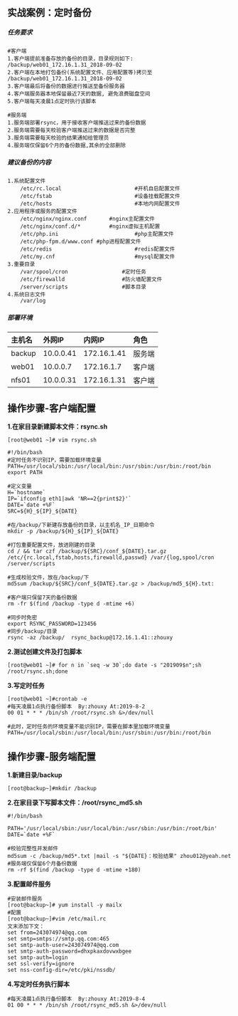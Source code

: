 ## 实战案例：定时备份

##### 任务要求

```shell
#客户端
1.客户端提前准备存放的备份的目录，目录规则如下: /backup/web01_172.16.1.31_2018-09-02
2.客户端在本地打包备份(系统配置文件、应用配置等)拷贝至 /backup/web01_172.16.1.31_2018-09-02
3.客户端最后将备份的数据进行推送至备份服务器
4.客户端服务器本地保留最近7天的数据, 避免浪费磁盘空间
5.客户端每天凌晨1点定时执行该脚本

#服务端
1.服务端部署rsync，用于接收客户端推送过来的备份数据
2.服务端需要每天校验客户端推送过来的数据是否完整
3.服务端需要每天校验的结果通知给管理员
4.服务端仅保留6个月的备份数据,其余的全部删除
```

##### 建议备份的内容

```shell
1.系统配置文件
	/etc/rc.local						#开机自启配置文件
	/etc/fstab							#设备挂载配置文件
	/etc/hosts							#本地内网配置文件
2.应用程序或服务的配置文件
	/etc/nginx/nginx.conf		#nginx主配置文件
	/etc/nginx/conf.d/*			#nginx虚拟主机配置
	/etc/php.ini						#php主配置文件
	/etc/php-fpm.d/www.conf	#php进程配置文件
	/etc/redis							#redis配置文件
	/etc/my.cnf							#mysql配置文件
3.重要目录
	/var/spool/cron					#定时任务
	/etc/firewalld					#防火墙配置文件
	/server/scripts					#脚本目录
4.系统日志文件
	/var/log
```

##### 部署环境

| 主机名 | 外网IP    | 内网IP      | 角色   |
| :----- | :-------- | :---------- | :----- |
| backup | 10.0.0.41 | 172.16.1.41 | 服务端 |
| web01  | 10.0.0.7  | 172.16.1.7  | 客户端 |
| nfs01  | 10.0.0.31 | 172.16.1.31 | 客户端 |

## 操作步骤-客户端配置

**1.在家目录新建脚本文件：rsync.sh**

```shell
[root@web01 ~]# vim rsync.sh

#!/bin/bash
#定时任务不识别IP，需要加载环境变量
PATH=/usr/local/sbin:/usr/local/bin:/usr/sbin:/usr/bin:/root/bin
export PATH

#定义变量
H=`hostname`
IP=`ifconfig eth1|awk 'NR==2{print$2}'`
DATE=`date +%F`
SRC=${H}_${IP}_${DATE}

#在/backup/下新建存放备份的目录，以主机名_IP_日期命令
mkdir -p /backup/${H}_${IP}_${DATE}

#打包重要配置文件，放进刚建的目录
cd / && tar czf /backup/${SRC}/conf_${DATE}.tar.gz /etc/{rc.local,fstab,hosts,firewalld,passwd} /var/{log,spool/cron /server/scripts

#生成校验文件，放在/backup/下
md5sum /backup/${SRC}/conf_${DATE}.tar.gz > /backup/md5_${H}.txt:

#客户端只保留7天的备份数据
rm -fr $(find /backup -type d -mtime +6)

#同步时免密
export RSYNC_PASSWORD=123456
#同步/backup/目录
rsync -az /backup/  rsync_backup@172.16.1.41::zhouxy
```

**2.测试创建文件及打包脚本**

```shell
[root@web01 ~]# for n in `seq -w 30`;do date -s "201909$n";sh /root/rsync.sh;done
```

**3.写定时任务**

```shell
[root@web01 ~]#crontab -e
#每天凌晨1点执行备份脚本  By:zhouxy At:2019-8-2
00 01 * * * /bin/sh /root/rsync.sh &>/dev/null

#此时，定时任务的环境变量不能识别IP，需要在脚本里加载环境变量
PATH=/usr/local/sbin:/usr/local/bin:/usr/sbin:/usr/bin:/root/bin
```

## 操作步骤-服务端配置

**1.新建目录/backup**

```shell
[root@backup~]#mkdir /backup
```

**2.在家目录下写脚本文件：/root/rsync_md5.sh**

```shell
#!/bin/bash

PATH='/usr/local/sbin:/usr/local/bin:/usr/sbin:/usr/bin:/root/bin'
DATE=`date +%F`

#校验完整性并发邮件
md5sum -c /backup/md5*.txt |mail -s "${DATE}：校验结果" zhou012@yeah.net
#服务端仅保留6个月备份数据
rm -rf $(find /backup -type d -mtime +180)
```

**3.配置邮件服务**

```shell
#安装邮件服务
[root@backup~]# yum install -y mailx
#配置
[root@backup~]#vim /etc/mail.rc
文末添加下文：
set from=243074974@qq.com
set smtp=smtps://smtp.qq.com:465
set smtp-auth-user=243074974@qq.com
set smtp-auth-password=dhxpkaxdovwxbgee
set smtp-auth=login
set ssl-verify=ignore
set nss-config-dir=/etc/pki/nssdb/
```

**4.写定时任务执行脚本**

```shell
#每天凌晨1点执行备份脚本  By:zhouxy At:2019-8-4
01 00 * * * /bin/sh /root/rsync_md5.sh &>/dev/null
```



